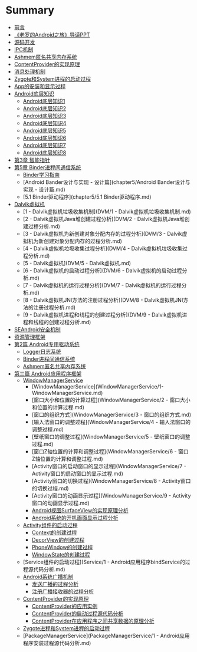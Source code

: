 # Summary

* [前言](README.md)
* [《老罗的Android之旅》导读PPT](《老罗的Android之旅》导读PPT.md)
* [源码开发](源码开发/手把手教你android源码开发一.md)
* [IPC机制](底层知识/IPC机制.md)
* [Ashmem匿名共享内存系统](底层知识/Ashmem匿名共享内存系统.md)
* [ContentProvider的实现原理](底层知识/ContentProvider的实现原理.md)
* [消息处理机制](底层知识/消息处理机制.md)
* [Zygote和System进程的启动过程](底层知识/Zygote和System进程的启动过程.md)
* [App的安装和显示过程](底层知识/App的安装和显示过程.md)
* [Android底层知识](底层知识/README.md)
  * [Android底层知识1](底层知识/Android底层知识1.md)
  * [Android底层知识2](底层知识/Android底层知识2.md)
  * [Android底层知识3](底层知识/Android底层知识3.md)
  * [Android底层知识4](底层知识/Android底层知识4.md)
  * [Android底层知识5](底层知识/Android底层知识5.md)
  * [Android底层知识6](底层知识/Android底层知识6.md)
  * [Android底层知识7](底层知识/Android底层知识7.md)
  * [Android底层知识8](底层知识/Android底层知识8.md)
* [第3章 智能指针](chapter3/README.md)
* [第5章 Binder进程间通信系统](chapter5/README.md)
  * [Binder学习指南](chapter5/Binder学习指南.md)
  * [Android Bander设计与实现 - 设计篇](chapter5/Android Bander设计与实现 - 设计篇.md)
  * [5.1 Binder驱动程序](chapter5/5.1 Binder驱动程序.md)
* [Dalvik虚拟机](DVM/Dalvik虚拟机.md)
  * [1 - Dalvik虚拟机垃圾收集机制](DVM/1 - Dalvik虚拟机垃圾收集机制.md)
  * [2 - Dalvik虚拟机Java堆创建过程分析](DVM/2 - Dalvik虚拟机Java堆创建过程分析.md)
  * [3 - Dalvik虚拟机为新创建对象分配内存的过程分析](DVM/3 - Dalvik虚拟机为新创建对象分配内存的过程分析.md)
  * [4 - Dalvik虚拟机垃圾收集过程分析](DVM/4 - Dalvik虚拟机垃圾收集过程分析.md)
  * [5 - Dalvik虚拟机](DVM/5 - Dalvik虚拟机.md)
  * [6 - Dalvik虚拟机的启动过程分析](DVM/6 - Dalvik虚拟机的启动过程分析.md)
  * [7 - Dalvik虚拟机的运行过程分析](DVM/7 - Dalvik虚拟机的运行过程分析.md)
  * [8 - Dalvik虚拟机JNI方法的注册过程分析](DVM/8 - Dalvik虚拟机JNI方法的注册过程分析.md)
  * [9 - Dalvik虚拟机进程和线程的创建过程分析](DVM/9 - Dalvik虚拟机进程和线程的创建过程分析.md)
* [SEAndroid安全机制]()
* [资源管理框架]()
* [第2篇  Android专用驱动系统]()
  * [Logger日志系统]()
  * [Binder进程间通信系统]()
  * [Ashmem匿名共享内存系统]()
* [第三篇  Android应用程序框架]()
  * [WindowManagerService](WindowManagerService/)
    * [WindowManagerService](WindowManagerService/1- WindowManagerService.md)
    * [窗口大小和位置的计算过程](WindowManagerService/2 - 窗口大小和位置的计算过程.md)
    * [窗口的组织方式](WindowManagerService/3 - 窗口的组织方式.md)
    * [输入法窗口的调整过程](WindowManagerService/4 - 输入法窗口的调整过程.md)
    * [壁纸窗口的调整过程](WindowManagerService/5 - 壁纸窗口的调整过程.md)
    * [窗口Z轴位置的计算和调整过程](WindowManagerService/6 - 窗口Z轴位置的计算和调整过程.md)
    * [Activity窗口的启动窗口的显示过程](WindowManagerService/7 - Activity窗口的启动窗口的显示过程.md)
    * [Activity窗口的切换过程](WindowManagerService/8 - Activity窗口的切换过程.md)
    * [Activity窗口的动画显示过程](WindowManagerService/9 - Activity窗口的动画显示过程.md)
    * [Android视图SurfaceView的实现原理分析](WindowManagerService/Android视图SurfaceView的实现原理分析.md)
    * [Android系统的开机画面显示过程分析](WindowManagerService/Android系统的开机画面显示过程分析.md)
  * [Activity组件的启动过程](Activity/Activity组件的启动过程.md)
    * [Context的创建过程](Activity/Context的创建过程.md)
    * [DecorView的创建过程](Activity/DecorView的创建过程.md)
    * [PhoneWindow的创建过程](Activity/PhoneWindow的创建过程.md)
    * [WindowState的创建过程](Activity/WindowState的创建过程.md)
  * [Service组件的启动过程](Service/1 - Android应用程序bindService的过程源代码分析.md)
  * [Android系统广播机制](BroadcastReceiver/Android系统广播机制.md)
    * [发送广播的过程分析](BroadcastReceiver/发送广播的过程分析.md)
    * [注册广播接收器的过程分析](BroadcastReceiver/注册广播接收器的过程分析.md)
  * [ContentProvider的实现原理](ContentProvider/ContentProvider组件的实现原理.md)
    * [ContentProvider的应用实例](ContentProvider/ContentProvider的应用实例.md)
    * [ContentProvider的启动过程源代码分析](ContentProvider/ContentProvider的启动过程源代码分析.md)
    * [ContentProvider在应用程序之间共享数据的原理分析](ContentProvider/ContentProvider在应用程序之间共享数据的原理分析.md)
  * [Zygote进程和System进程的启动过程]()
  * [PackageManagerService](PackageManagerService/1 - Android应用程序安装过程源代码分析.md)
